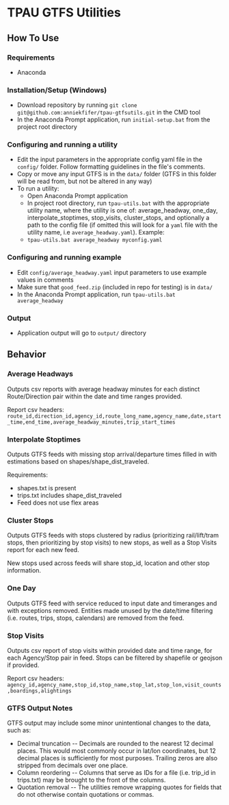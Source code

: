 # TPAU GTFS Utilities

## How To Use

### Requirements

- Anaconda

### Installation/Setup (Windows)

- Download repository by running `git clone git@github.com:anniekfifer/tpau-gtfsutils.git` in the CMD tool
- In the Anaconda Prompt application, run `initial-setup.bat` from the project root directory 

### Configuring and running a utility

- Edit the input parameters in the appropriate config yaml file in the `config/` folder. Follow formatting guidelines in the file's comments. 
- Copy or move any input GTFS is in the `data/` folder (GTFS in this folder will be read from, but not be altered in any way)
- To run a utility:
  - Open Anaconda Prompt application
  -  In project root directory, run `tpau-utils.bat` with the appropriate utility name, where the utility is one of: average_headway, one_day, interpolate_stoptimes, stop_visits, cluster_stops, and optionally a path to the config file (if omitted this will look for a `yaml` file with the utility name, i.e `average_headway.yaml`). Example:
    -  `tpau-utils.bat average_headway myconfig.yaml`

### Configuring and running example

- Edit `config/average_headway.yaml` input parameters to use example values in comments
- Make sure that `good_feed.zip` (included in repo for testing) is in `data/`
- In the Anaconda Prompt application, run `tpau-utils.bat average_headway`
  
### Output

- Application output will go to `output/` directory

## Behavior

### Average Headways

Outputs csv reports with average headway minutes for each distinct Route/Direction pair within the date and time ranges provided.

Report csv headers:
`route_id,direction_id,agency_id,route_long_name,agency_name,date,start_time,end_time,average_headway_minutes,trip_start_times`
  
### Interpolate Stoptimes

Outputs GTFS feeds with missing stop arrival/departure times filled in with estimations based on shapes/shape_dist_traveled.

Requirements:
- shapes.txt is present 
- trips.txt includes shape_dist_traveled
- Feed does not use flex areas

### Cluster Stops

Outputs GTFS feeds with stops clustered by radius (prioritizing rail/lift/tram stops, then prioritizing by stop visits) to new stops, as well as a Stop Visits report for each new feed.

New stops used across feeds will share stop_id, location and other stop information.

### One Day

Outputs GTFS feed with service reduced to input date and timeranges and with exceptions removed. Entities made unused by the date/time filtering (i.e. routes, trips, stops, calendars) are removed from the feed.

### Stop Visits

Outputs csv report of stop visits within provided date and time range, for each Agency/Stop pair in feed. Stops can be filtered by shapefile or geojson if provided. 

Report csv headers:
`agency_id,agency_name,stop_id,stop_name,stop_lat,stop_lon,visit_counts,boardings,alightings`

### GTFS Output Notes

GTFS output may include some minor unintentional changes to the data, such as:

- Decimal truncation -- Decimals are rounded to the nearest 12 decimal places. This would most commonly occur in lat/lon coordinates, but 12 decimal places is sufficiently for most purposes. Trailing zeros are also stripped from decimals over one place.
- Column reordering -- Columns that serve as IDs for a file (i.e. trip_id in trips.txt) may be brought to the front of the columns.
- Quotation removal -- The utilities remove wrapping quotes for fields that do not otherwise contain quotations or commas. 

